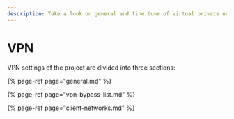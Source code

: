 ```yaml
---
description: Take a look on general and fine tune of virtual private network
---
```


# VPN

VPN settings of the project are divided into three sections:

{% page-ref page="general.md" %}

{% page-ref page="vpn-bypass-list.md" %}

{% page-ref page="client-networks.md" %}



